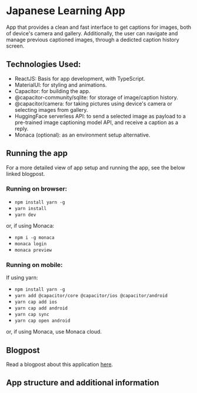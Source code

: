 # Japanese Learning App

App that provides a clean and fast interface to get captions for images, both of device's camera and gallery. Additionally, the user can navigate and manage previous captioned images, through a dedicted caption history screen.

## Technologies Used:

- ReactJS: Basis for app development, with TypeScript.
- MaterialUI: for styling and animations.
- Capacitor: for building the app.
- @capacitor-community/sqlite: for storage of image/caption history.
- @capacitor/camera: for taking pictures using device's camera or selecting images from gallery.
- HuggingFace serverless API: to send a selected image as payload to a pre-trained image captioning model API, and receive a caption as a reply.
- Monaca (optional): as an environment setup alternative.

## Running the app

For a more detailed view of app setup and running the app, see the below linked blogpost.

### Running on browser:

- `npm install yarn -g`
- `yarn install`
- `yarn dev`

or, if using Monaca:

- `npm i -g monaca`
- `monaca login`
- `monaca preview`

### Running on mobile:

If using yarn:

- `npm install yarn -g`
- `yarn add @capacitor/core @capacitor/ios @capacitor/android`
- `yarn cap add ios`
- `yarn cap add android`
- `yarn cap sync`
- `yarn cap open android`

or, if using Monaca, use Monaca cloud.

## Blogpost

Read a blogpost about this application [here]().

## App structure and additional information


